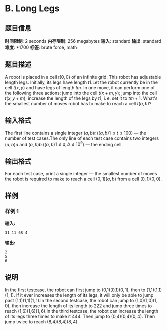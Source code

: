 # B. Long Legs

## 题目信息

**时间限制**: 2 seconds
**内存限制**: 256 megabytes
**输入**: standard
**输出**: standard
**难度**: *1700
**标签**: brute force, math

## 题目描述

A robot is placed in a cell $t$$(0, 0)$ of an infinite grid. This robot has adjustable length legs. Initially, its legs have length $t$$1$.Let the robot currently be in the cell $t$$(x, y)$ and have legs of length $t$$m$. In one move, it can perform one of the following three actions: jump into the cell $t$$(x + m, y)$; jump into the cell $t$$(x, y + m)$; increase the length of the legs by $t$$1$, i. e. set it to $t$$m + 1$. What's the smallest number of moves robot has to make to reach a cell $t$$(a, b)$?

## 输入格式

The first line contains a single integer $(a, b)$$t$ ($(a, b)$$1 \le t \le 100$) — the number of test cases.The only line of each test case contains two integers $(a, b)$$a$ and $(a, b)$$b$ ($(a, b)$$1 \le a, b \le 10^9$) — the ending cell.

## 输出格式

For each test case, print a single integer — the smallest number of moves the robot is required to make to reach a cell $(0, 1)$$(a, b)$ from a cell $(0, 1)$$(0, 0)$.

## 样例

### 样例 1

**输入:**
```
31 11 68 4
```

**输出:**
```
2
5
6
```

## 说明

In the first testcase, the robot can first jump to (0,1)(0,1)$(0, 1)$, then to (1,1)(1,1)$(1, 1)$. If it ever increases the length of its legs, it will only be able to jump past (1,1)(1,1)$(1, 1)$.In the second testcase, the robot can jump to (1,0)(1,0)$(1, 0)$, then increase the length of its length to 22$2$ and jump three times to reach (1,6)(1,6)$(1, 6)$.In the third testcase, the robot can increase the length of its legs three times to make it 44$4$. Then jump to (0,4)(0,4)$(0, 4)$. Then jump twice to reach (8,4)(8,4)$(8, 4)$.
